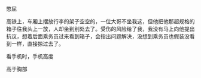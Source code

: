 





憋屈

高铁上，车厢上摆放行李的架子空空的，一位大哥不坐我这，但他把他那超规格的箱子往我头上一放，人却坐到别处去了。受伤的风险给了我，我没有马上向他提出抗议，想着后面乘务员过来看到箱子，会指出问题解决，没想到乘务员也假装没看到一样，直接掠过去了。



看手机时，手机高度

高于胸部